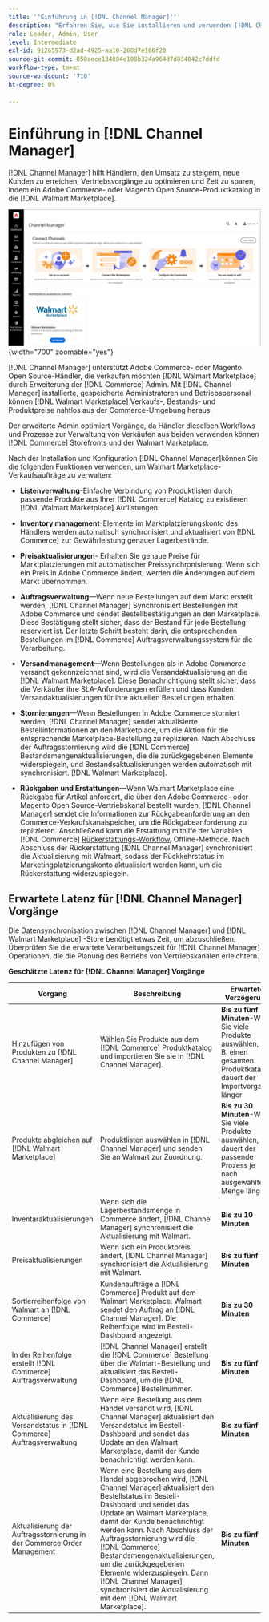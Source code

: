 ```yaml
---
title: '"Einführung in [!DNL Channel Manager]'''
description: "Erfahren Sie, wie Sie installieren und verwenden [!DNL Channel Manager] , um Adobe Commerce- und Magento Open Source-Stores in den Walmart Marketplace zu integrieren und einen Vertriebskanal zu erstellen, über den Sie von Ihrem Commerce-Administrator aus nahtlos Marktplatzierungen, Preise, Lagerbestände und Verkäufe verwalten können."
role: Leader, Admin, User
level: Intermediate
exl-id: 91265973-d2ad-4925-aa10-260d7e186f20
source-git-commit: 850aece134084e108b324a964d7d834042c7ddfd
workflow-type: tm+mt
source-wordcount: '710'
ht-degree: 0%

---
```



# Einführung in [!DNL Channel Manager]

[!DNL Channel Manager] hilft Händlern, den Umsatz zu steigern, neue Kunden zu erreichen, Vertriebsvorgänge zu optimieren und Zeit zu sparen, indem ein Adobe Commerce- oder Magento Open Source-Produktkatalog in die [!DNL Walmart Marketplace].

![[!DNL Channel Manager] Admin-Ansicht der Erweiterung](assets/channel-manager-home.png){width="700" zoomable="yes"}

[!DNL Channel Manager] unterstützt Adobe Commerce- oder Magento Open Source-Händler, die verkaufen möchten [!DNL Walmart Marketplace] durch Erweiterung der [!DNL Commerce] Admin. Mit [!DNL Channel Manager] installierte, gespeicherte Administratoren und Betriebspersonal können [!DNL Walmart Marketplace] Verkaufs-, Bestands- und Produktpreise nahtlos aus der Commerce-Umgebung heraus.

Der erweiterte Admin optimiert Vorgänge, da Händler dieselben Workflows und Prozesse zur Verwaltung von Verkäufen aus beiden verwenden können [!DNL Commerce] Storefronts und der Walmart Marketplace.

Nach der Installation und Konfiguration [!DNL Channel Manager]können Sie die folgenden Funktionen verwenden, um Walmart Marketplace-Verkaufsaufträge zu verwalten:

* **Listenverwaltung**-Einfache Verbindung von Produktlisten durch passende Produkte aus Ihrer [!DNL Commerce] Katalog zu existieren [!DNL Walmart Marketplace] Auflistungen.

* **Inventory management**-Elemente im Marktplatzierungskonto des Händlers werden automatisch synchronisiert und aktualisiert von [!DNL Commerce] zur Gewährleistung genauer Lagerbestände.

* **Preisaktualisierungen**- Erhalten Sie genaue Preise für Marktplatzierungen mit automatischer Preissynchronisierung. Wenn sich ein Preis in Adobe Commerce ändert, werden die Änderungen auf dem Markt übernommen.

* **Auftragsverwaltung**—Wenn neue Bestellungen auf dem Markt erstellt werden, [!DNL Channel Manager] Synchronisiert Bestellungen mit Adobe Commerce und sendet Bestellbestätigungen an den Marketplace. Diese Bestätigung stellt sicher, dass der Bestand für jede Bestellung reserviert ist. Der letzte Schritt besteht darin, die entsprechenden Bestellungen im [!DNL Commerce] Auftragsverwaltungssystem für die Verarbeitung.

* **Versandmanagement**—Wenn Bestellungen als in Adobe Commerce versandt gekennzeichnet sind, wird die Versandaktualisierung an die [!DNL Walmart Marketplace]. Diese Benachrichtigung stellt sicher, dass die Verkäufer ihre SLA-Anforderungen erfüllen und dass Kunden Versandaktualisierungen für ihre aktuellen Bestellungen erhalten.

* **Stornierungen**—Wenn Bestellungen in Adobe Commerce storniert werden, [!DNL Channel Manager] sendet aktualisierte Bestellinformationen an den Marketplace, um die Aktion für die entsprechende Marketplace-Bestellung zu replizieren. Nach Abschluss der Auftragsstornierung wird die [!DNL Commerce] Bestandsmengenaktualisierungen, die die zurückgegebenen Elemente widerspiegeln, und Bestandsaktualisierungen werden automatisch mit synchronisiert. [!DNL Walmart Marketplace].

* **Rückgaben und Erstattungen**—Wenn Walmart Marketplace eine Rückgabe für Artikel anfordert, die über den Adobe Commerce- oder Magento Open Source-Vertriebskanal bestellt wurden, [!DNL Channel Manager] sendet die Informationen zur Rückgabeanforderung an den Commerce-Verkaufskanalspeicher, um die Rückgabeanforderung zu replizieren. Anschließend kann die Erstattung mithilfe der Variablen [!DNL Commerce] [Rückerstattungs-Workflow](https://experienceleague.adobe.com/docs/commerce-admin/stores-sales/order-management/credit-memos/credit-memos.html#refund-workflow), Offline-Methode. Nach Abschluss der Rückerstattung [!DNL Channel Manager] synchronisiert die Aktualisierung mit Walmart, sodass der Rückkehrstatus im Marketingplatzierungskonto aktualisiert werden kann, um die Rückerstattung widerzuspiegeln.

## Erwartete Latenz für [!DNL Channel Manager] Vorgänge

Die Datensynchronisation zwischen [!DNL Channel Manager] und [!DNL Walmart Marketplace] -Store benötigt etwas Zeit, um abzuschließen. Überprüfen Sie die erwartete Verarbeitungszeit für [!DNL Channel Manager] Operationen, die die Planung des Betriebs von Vertriebskanälen erleichtern.

**Geschätzte Latenz für [!DNL Channel Manager] Vorgänge**

| **Vorgang** | **Beschreibung** | **Erwartete Verzögerung** |
|------------------------------------------------------------|--------------------------------------------------------------------------------------------------------------------------------------------------------------------------------------------------------------------------------------------------------------------------------------------------------------------------------------------------------------------------------------------------|------------------------------------------------------------------------------------------------------------------------------|
| Hinzufügen von Produkten zu [!DNL Channel Manager] | Wählen Sie Produkte aus dem [!DNL Commerce] Produktkatalog und importieren Sie sie in [!DNL Channel Manager]. | **Bis zu fünf Minuten**-Wenn Sie viele Produkte auswählen, z. B. einen gesamten Produktkatalog, dauert der Importvorgang länger. |
| Produkte abgleichen auf [!DNL Walmart Marketplace] | Produktlisten auswählen in [!DNL Channel Manager] und senden Sie an Walmart zur Zuordnung. | **Bis zu 30 Minuten**-Wenn Sie viele Produkte auswählen, dauert der passende Prozess je nach ausgewählter Menge länger. |
| Inventaraktualisierungen | Wenn sich die Lagerbestandsmenge in Commerce ändert, [!DNL Channel Manager] synchronisiert die Aktualisierung mit Walmart. | **Bis zu 10 Minuten** |
| Preisaktualisierungen | Wenn sich ein Produktpreis ändert, [!DNL Channel Manager] synchronisiert die Aktualisierung mit Walmart. | **Bis zu fünf Minuten** |
| Sortierreihenfolge von Walmart an [!DNL Commerce] | Kundenaufträge a [!DNL Commerce] Produkt auf dem Walmart Marketplace. Walmart sendet den Auftrag an [!DNL Channel Manager]. Die Reihenfolge wird im Bestell-Dashboard angezeigt. | **Bis zu 30 Minuten** |
| In der Reihenfolge erstellt [!DNL Commerce] Auftragsverwaltung | [!DNL Channel Manager] erstellt die [!DNL Commerce] Bestellung über die Walmart-Bestellung und aktualisiert das Bestell-Dashboard, um die [!DNL Commerce] Bestellnummer. | **Bis zu fünf Minuten** |
| Aktualisierung des Versandstatus in [!DNL Commerce] Auftragsverwaltung | Wenn eine Bestellung aus dem Handel versandt wird, [!DNL Channel Manager] aktualisiert den Versandstatus im Bestell-Dashboard und sendet das Update an den Walmart Marketplace, damit der Kunde benachrichtigt werden kann. | **Bis zu fünf Minuten** |
| Aktualisierung der Auftragsstornierung in der Commerce Order Management | Wenn eine Bestellung aus dem Handel abgebrochen wird, [!DNL Channel Manager] aktualisiert den Bestellstatus im Bestell-Dashboard und sendet das Update an Walmart Marketplace, damit der Kunde benachrichtigt werden kann. Nach Abschluss der Auftragsstornierung wird die [!DNL Commerce] Bestandsmengenaktualisierungen, um die zurückgegebenen Elemente widerzuspiegeln. Dann [!DNL Channel Manager] synchronisiert die Aktualisierung mit dem [!DNL Walmart Marketplace]. | **Bis zu fünf Minuten** |


